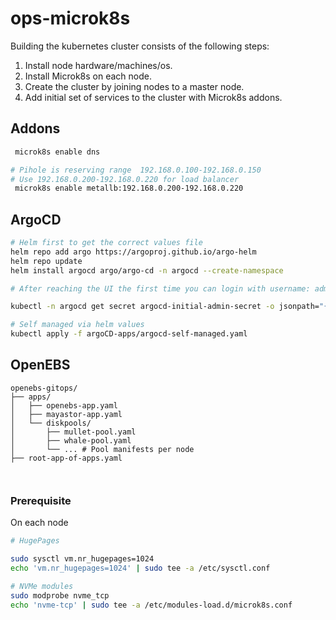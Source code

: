 # ops-microk8s

Building the kubernetes cluster consists of the following steps:

1. Install node hardware/machines/os.
1. Install Microk8s on each node.
1. Create the cluster by joining nodes to a master node.
1. Add initial set of services to the cluster with Microk8s addons.

## Addons

```bash
 microk8s enable dns

# Pihole is reserving range  192.168.0.100-192.168.0.150
# Use 192.168.0.200-192.168.0.220 for load balancer
 microk8s enable metallb:192.168.0.200-192.168.0.220

```

## ArgoCD

```bash
# Helm first to get the correct values file
helm repo add argo https://argoproj.github.io/argo-helm
helm repo update
helm install argocd argo/argo-cd -n argocd --create-namespace

# After reaching the UI the first time you can login with username: admin and the random password generated during the installation. You can find the password by running:

kubectl -n argocd get secret argocd-initial-admin-secret -o jsonpath="{.data.password}" | base64 -d

# Self managed via helm values
kubectl apply -f argoCD-apps/argocd-self-managed.yaml
```

## OpenEBS

```text
openebs-gitops/
├── apps/
│   ├── openebs-app.yaml
│   ├── mayastor-app.yaml
│   └── diskpools/
│       ├── mullet-pool.yaml
│       ├── whale-pool.yaml
│       └── ... # Pool manifests per node
├── root-app-of-apps.yaml



```

### Prerequisite

On each node

```bash
# HugePages

sudo sysctl vm.nr_hugepages=1024
echo 'vm.nr_hugepages=1024' | sudo tee -a /etc/sysctl.conf

# NVMe modules
sudo modprobe nvme_tcp
echo 'nvme-tcp' | sudo tee -a /etc/modules-load.d/microk8s.conf
```
